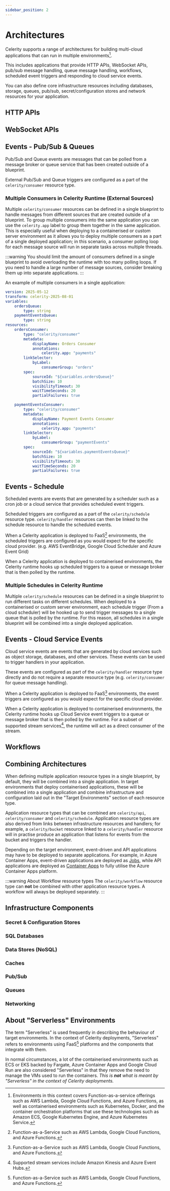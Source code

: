 ```yaml
---
sidebar_position: 2
---
```


# Architectures

Celerity supports a range of architectures for building multi-cloud applications that can run in multiple environments[^1].

This includes applications that provide HTTP APIs, WebSocket APIs, pub/sub message handling, queue message handling, workflows, scheduled event triggers and responding to cloud service events.

You can also define core infrastructure resources including databases, storage, queues, pub/sub, secret/configuration stores and network resources for your application.

## HTTP APIs

## WebSocket APIs

## Events - Pub/Sub & Queues

Pub/Sub and Queue events are messages that can be polled from a message broker or queue service that has been created outside of a blueprint.

External Pub/Sub and Queue triggers are configured as a part of the `celerity/consumer` resource type.

### Multiple Consumers in Celerity Runtime (External Sources)

Multiple `celerity/consumer` resources can be defined in a single blueprint to handle messages from different sources that are created outside of a blueprint. To group multiple consumers into the same application you can use the `celerity.app` label to group them together in the same application. This is especially useful when deploying to a containerised or custom server environment as it allows you to deploy multiple consumers as a part of a single deployed application; in this scenario, a consumer polling loop for each message source will run in separate tasks across multiple threads.

:::warning
You should limit the amount of consumers defined in a single blueprint to avoid overloading the runtime with too many polling loops. If you need to handle a large number of message sources, consider breaking them up into separate applications.
:::

An example of multiple consumers in a single application:

```yaml
version: 2025-05-12
transform: celerity-2025-08-01
variables:
    ordersQueue:
        type: string
    paymentEventsQueue:
        type: string
resources:
    ordersConsumer:
        type: "celerity/consumer"
        metadata:
            displayName: Orders Consumer
            annotations:
                celerity.app: "payments"
        linkSelector:
            byLabel:
                consumerGroup: "orders"
        spec:
            sourceId: "${variables.ordersQueue}"
            batchSize: 10
            visibilityTimeout: 30
            waitTimeSeconds: 20
            partialFailures: true

    paymentEventsConsumer:
        type: "celerity/consumer"
        metadata:
            displayName: Payment Events Consumer
            annotations:
                celerity.app: "payments"
        linkSelector:
            byLabel:
                consumerGroup: "paymentEvents"
        spec:
            sourceId: "${variables.paymentEventsQueue}"
            batchSize: 10
            visibilityTimeout: 30
            waitTimeSeconds: 20
            partialFailures: true
```

## Events - Schedule

Scheduled events are events that are generated by a scheduler such as a cron job or a cloud service that provides scheduled event triggers.

Scheduled triggers are configured as a part of the `celerity/schedule` resource type.
`celerity/handler` resources can then be linked to the schedule resource to handle the scheduled events.

When a Celerity application is deployed to FaaS[^2] environments, the scheduled triggers are configured as you would expect for the specific cloud provider. (e.g. AWS EventBridge, Google Cloud Scheduler and Azure Event Grid)

When a Celerity application is deployed to containerised environments, the Celerity runtime hooks up scheduled triggers to a queue or message broker that is then polled by the runtime.

### Multiple Schedules in Celerity Runtime

Multiple `celerity/schedule` resources can be defined in a single blueprint to run different tasks on different schedules. When deployed to a containerised or custom server environment, each schedule trigger (From a cloud scheduler) will be hooked up to send trigger messages to a single queue that is polled by the runtime.
For this reason, all schedules in a single blueprint will be combined into a single deployed application.


## Events - Cloud Service Events

Cloud service events are events that are generated by cloud services such as object storage, databases, and other services. These events can be used to trigger handlers in your application.

These events are configured as part of the `celerity/handler` resource type directly and do not require a separate resource type (e.g. `celerity/consumer` for queue message handling).

When a Celerity application is deployed to FaaS[^2] environments, the event triggers are configured as you would expect for the specific cloud provider.

When a Celerity application is deployed to containerised environments, the Celerity runtime hooks up Cloud Service event triggers to a queue or message broker that is then polled by the runtime. For a subset of supported stream services[^3], the runtime will act as a direct consumer of the stream.

## Workflows

## Combining Architectures

When defining multiple application resource types in a single blueprint, by default, they will be combined into a single application. In target environments that deploy containerised applications, these will be combined into a single application and combine infrastructure and configuration laid out in the "Target Environments" section of each resource type.

Application resource types that can be combined are `celerity/api`, `celerity/consumer` and `celerity/schedule`. Application resource types are also derived from links between infrastructure resources and handlers; for example, a `celerity/bucket` resource linked to a `celerity/handler` resource will in practise produce an application that listens for events from the bucket and triggers the handler.

Depending on the target environment, event-driven and API applications may have to be deployed to
separate applications.
For example, in Azure Container Apps, event-driven applications are deployed as [Jobs](https://learn.microsoft.com/en-us/azure/container-apps/jobs?tabs=azure-cli), while API applications are deployed as [Container Apps](https://learn.microsoft.com/en-us/azure/container-apps/overview) to fully utilise the Azure Container Apps platform.

:::warning About Workflow resource types
The `celerity/workflow` resource type can **not** be combined with other application resource types.
A workflow will always be deployed separately.
:::

## Infrastructure Components

### Secret & Configuration Stores

### SQL Databases

### Data Stores (NoSQL)

### Caches

### Pub/Sub

### Queues

### Networking

## About "Serverless" Environments

The term "Serverless" is used frequently in describing the behaviour of target environments.
In the context of Celerity deployments, "Serverless" refers to environments using FaaS[^2] platforms and the components that integrate with them.

In normal circumstances, a lot of the containerised environments such as ECS or EKS backed by Fargate, Azure Container Apps and Google Cloud Run are also considered "Serverless" in that they remove the need to manage the VMs used to run the containers. _This is **not** what is meant by "Serverless" in the context of Celerity deployments._

[^1]: Environments in this context covers Function-as-a-service offerings such as AWS Lambda, Google Cloud Functions, and Azure Functions, as well as containerised environments such as Kubernetes, Docker, and the container orchestration platforms that use these technologies such as Amazon ECS, Google Kubernetes Engine, and Azure Kubernetes Service.
[^2]: Function-as-a-Service such as AWS Lambda, Google Cloud Functions, and Azure Functions.
[^3]: Supported stream services include Amazon Kinesis and Azure Event Hubs.
